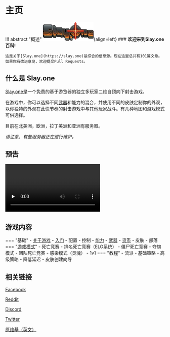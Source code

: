 # 主页
!!! abstract "概述"
    ![Slay.one logo](./images/Slayone_logo.webp){align=left}
    ### **欢迎来到Slay.one 百科!**

    这是关于[Slay.one](https://slay.one)最综合的信息源。现在这里总共有101篇文章。如果你有改进意见，欢迎提交Pull Requests。

## 什么是 Slay.one
[Slay.one](https://slay.one)是一个免费的基于游览器的独立多玩家二维自顶向下射击游戏。

在游戏中，你可以选择不同[武器](Weapons.md)和能力的混合，并使用不同的皮肤定制你的外观，以你独特的外观在此快节奏的射击游戏中与其他玩家战斗。有几种地图和游戏模式可供选择。

目前在北美洲，欧洲，拉丁美洲和亚洲有服务器。

*请注意，有些服务器正在进行维护。*

## 预告
<video id="video" controls="" preload="none">
      <source id="mp4" src="/images/Slay.One - 2017 Trailer!.mp4" type="video/mp4">
</video>

## 游戏内容
=== "基础"
    - [关于游戏](Slay-one.md)
    - [入门](How_to_play_guide_for_Slay-one.md)
    - 配置
    - 控制
    - [能力](Abilities.md)
    - [武器](Weapons.md)
    - [货币](Currency.md)
    - 皮肤
    - 部落
=== "[游戏模式](Game_Modes.md)"
    - 死亡竞赛
    - 排名死亡竞赛（ELO系统）
    - 僵尸死亡竞赛
    - 夺旗模式
    - 团队死亡竞赛
    - 感染模式（灵魂）
    - 1v1
=== "教程"
    - 流派
    - 基础策略
    - 高级策略
    - 降低延迟
    - 皮肤创建向导

## 相关链接
[Facebook](https://www.facebook.com/slay.one.game/)

[Reddit](https://www.reddit.com/r/slayone/)

[Discord](https://discordapp.com/invite/uBVXaQq)

[Twitter](https://twitter.com/SlayOneOfficial)

[原维基（英文）](https://slayone.fandom.com/wiki/Slay.one_Wiki)